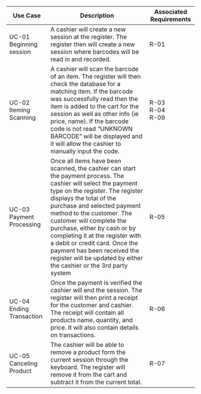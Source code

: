 
| Use Case | Description | Associated Requirements |
| --- | --- | --- |
| UC-01  Beginning session | A cashier will create a new session at the register. The register then will create a new session where barcodes will be read in and recorded. | R-01 |
| UC-02 Iteming Scanning | A cashier will scan the barcode of an item. The register will then check the database for a matching item. If the barcode was successfully read then the item is added to the cart for the session as well as other info (ie price, name). If the barcode code is not read “UNKNOWN BARCODE” will be displayed and it will allow the cashier to manually input the code. | R-03 <br> R-04 <br> R-09 |
| UC-03 Payment Processing | Once all items have been scanned, the cashier can start the payment process. The cashier will select the payment type on the register. The register displays the total of the purchase and selected payment method to the customer. The customer will complete the purchase, either by cash or by completing it at the register with a debit or credit card. Once the payment has been received the register will be updated by either the cashier or the 3rd party system | R-05 |
| UC-04 Ending Transaction | Once the payment is verified the cashier will end the session. The register will then print a receipt for the customer and cashier. The receipt will contain all products name, quantity, and price. It will also contain details on transactions. | R-06 |
| UC-05 Canceling Product | The cashier will be able to remove a product form the current session through the keyboard. The register will remove it from the cart and subtract it from the current total. | R-07 |


